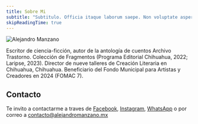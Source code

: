 ```yaml
---
title: Sobre Mi
subtitle: "Subtitulo. Officia itaque laborum saepe. Non voluptate aspernatur modi quae."
skipReadingTime: true
---
```


![Alejandro Manzano](/manzano/images/portaits/2.jpg)

Escritor de ciencia-ficción, autor de la antología de cuentos Archivo Trastorno. Colección de Fragmentos (Programa Editorial Chihuahua, 2022; Laripse, 2023). Director de nueve talleres de Creación Literaria en Chihuahua, Chihuahua. Beneficiario del Fondo Municipal para Artistas y Creadores en 2024 (FOMAC 7).

## Contacto

Te invito a contactarme a traves de [Facebook](), [Instagram](), [WhatsApp]() o por correo a [contacto@alejandromanzano.mx]()
